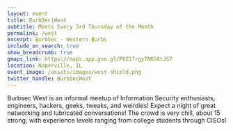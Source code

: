 ```yaml
---
layout: event
title: BurbSec|West
subtitle: Meets Every 3rd Thursday of the Month
permalink: /west
excerpt: BurbSec - Western Burbs
include_on_search: true
show_breadcrumb: true
gmaps_link: https://maps.app.goo.gl/P6Z1TrgyTNKS8tJS7
location: Naperville, IL
event_image: /assets/images/west-shield.png
twitter_handle: BurbSecWest
---
```


Burbsec West is an informal meetup of Information Security enthusiasts,
engineers, hackers, geeks, tweaks, and weirdies! Expect a night of great
networking and lubricated conversations! The crowd is very chill, about 15
strong, with experience levels ranging from college students through CISOs!
